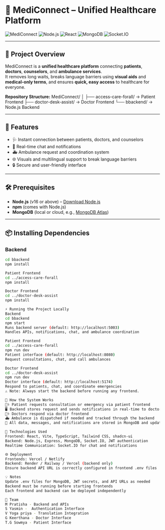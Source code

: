 # 🏥 **MediConnect – Unified Healthcare Platform**

![MediConnect](https://img.shields.io/badge/Status-Development-orange)
![Node.js](https://img.shields.io/badge/Backend-Node.js-brightgreen)
![React](https://img.shields.io/badge/Frontend-React-blue)
![MongoDB](https://img.shields.io/badge/Database-MongoDB-green)
![Socket.IO](https://img.shields.io/badge/Realtime-Socket.IO-red)

---

## **🌟 Project Overview**
MediConnect is a **unified healthcare platform** connecting **patients**, **doctors**, **counselors**, and **ambulance services**.  
It removes long waits, breaks language barriers using **visual aids** and **medical-only terms**, and ensures **quick, easy access** to healthcare for everyone.  

**Repository Structure:**
MediConnect/
│
├── access-care-forall/ → Patient Frontend
├── doctor-desk-assist/ → Doctor Frontend
└── bbackend/ → Node.js Backend


---

## **🚀 Features**
- 🩺 Instant connection between patients, doctors, and counselors  
- 💬 Real-time chat and notifications  
- 🚑 Ambulance request and coordination system  
- 🌐 Visuals and multilingual support to break language barriers  
- 🔒 Secure and user-friendly interface  

---

## **🛠 Prerequisites**
- **Node.js** (v16 or above) – [Download Node.js](https://nodejs.org/)  
- **npm** (comes with Node.js)  
- **MongoDB** (local or cloud, e.g., [MongoDB Atlas](https://www.mongodb.com/cloud/atlas))  

---

## **📦 Installing Dependencies**

### **Backend**
```bash
cd bbackend
npm install

Patient Frontend
cd ../access-care-forall
npm install

Doctor Frontend
cd ../doctor-desk-assist
npm install

⚡ Running the Project Locally
Backend
cd bbackend
npm start
Runs backend server (default: http://localhost:5003)
Handles APIs, notifications, chat, and ambulance coordination

Patient Frontend
cd ../access-care-forall
npm run dev
Patient interface (default: http://localhost:8080)
Request consultations, chat, and call ambulances

Doctor Frontend
cd ../doctor-desk-assist
npm run dev
Doctor interface (default: http://localhost:5174)
Respond to patients, chat, and coordinate emergencies
⚠️ Note: Always start the backend before running any frontend.

🔄 How the System Works
🧑‍⚕️ Patient requests consultation or emergency via patient frontend
🖥 Backend stores request and sends notifications in real-time to doctors/counselors
👨‍⚕️ Doctors respond via doctor frontend
🚑 Ambulance is dispatched if needed and tracked through the backend
💾 All data, messages, and notifications are stored in MongoDB and updated in real-time via Socket.IO

🧩 Technologies Used
Frontend: React, Vite, TypeScript, Tailwind CSS, shadcn-ui
Backend: Node.js, Express, MongoDB, Socket.IO, JWT authentication
Realtime Communication: Socket.IO for chat and notifications

🌐 Deployment
Frontends: Vercel / Netlify
Backend: Render / Railway / Vercel (backend only)
Ensure backend API URL is correctly configured in frontend .env files

💡 Notes
Update .env files for MongoDB, JWT secrets, and API URLs as needed
Backend must be running before starting frontends
Each frontend and backend can be deployed independently

👥 Team
M Pratisha - Backend and APIs
S Yasmin -  Authentication Interface
V Yoga priya - Translation Integration 
G Keerthana - Doctor Interface
T.G Sowmya - Patient Interface


